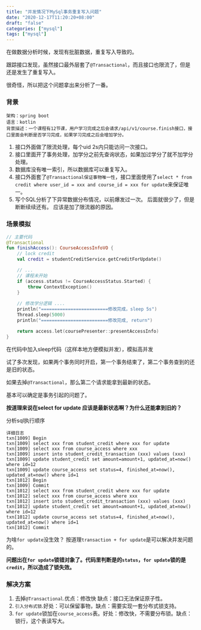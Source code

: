 ```yaml
---
title: "并发情况下MySql事务重复写入问题"
date: "2020-12-17T11:20:20+08:00"
draft: "false"
categories: ["mysql"]
tags: ["mysql"]
---
```


在做数据分析时候，发现有批脏数据，重复写入导致的。

跟踪接口发现，虽然接口最外层套了`@Transactional`，而且接口也限流了，但是还是发生了重复写入。

很奇怪，所以把这个问题拿出来分析了一番。

### 背景

```text
架构：spring boot
语言：kotlin
背景描述：一个课程有12节课，用户学习完成之后会请求/api/v1/course.finish接口，接口里面会判断是否学习完成，如果学习完成之后会增加学分。
```

1. 接口外面做了限流处理，每个uid 2s内只能访问一次接口。
2. 接口里面开了事务处理，加学分之前先查询状态，如果加过学分了就不加学分处理。
3. 数据库没有唯一索引，所以数据库可以重复写入。
4. 接口外面套了`@Transactional保证事物唯一性`，接口里面使用了`select * from credit where user_id = xxx and course_id = xxx for update`来保证唯一。
5. 写个SQL分析了下异常数据分布情况，以前爆发过一次。 后面就很少了，但是断断续续还有。 应该是加了限流器的原因。

### 场景模拟

```kotlin 
// 主要代码
@Transactional 
fun finishAccess(): CourseAccessInfoVO { 
    // lock credit 
    val credit = studentCreditService.getCreditForUpdate()

    // ...
    // 课程未开始 
    if (access.status != CourseAccessStatus.Started) { 
        throw ContextException()
    } 
    
    // 修改学分逻辑 .... 
    println("=========================修改完成，sleep 5s")
    Thread.sleep(5000)
    println("=========================修改完成, return")

    return access.let(coursePresenter::presentAccessInfo)
} 
```

在代码中加入sleep代码（这样本地方便模拟并发），模拟高并发

试了多次发现，如果两个事务同时开启，第一个事务结束了，第二个事务查到的还是旧的状态。

如果去掉`@Transactional`，那么第二个请求能拿到最新的状态。

基本可以确定是事务引起的问题了。

**按道理来说在select for update 应该是最新状态啊？为什么还能拿到旧的？**

分析sql执行顺序

```text 
详细日志
txn[1009] Begin 
txn[1009] select xxx from student_credit where xxx for update 
txn[1009] select xxx from course_access where xxx 
txn[1009] insert into student_credit_transaction (xxx) values (xxx)
txn[1009] update student_credit set amount=amount+1, updated_at=now() where id=12 
txn[1009] update course_access set status=4, finished_at=now(), updated_at=now() where id=1 
txn[1012] Begin 
txn[1009] Commit 
txn[1012] select xxx from student_credit where xxx for update
txn[1012] select xxx from course_access where xxx
txn[1012] insert into student_credit_transaction (xxx) values (xxx)
txn[1012] update student_credit set amount=amount+1, updated_at=now() where id=12 
txn[1012] update course_access set status=4, finished_at=now(), updated_at=now() where id=1 
txn[1012] Commit 
```

为啥`for update`没生效？
按道理`transaction + for update`是可以解决并发问题的。

**问题出在`for update`锁错对象了。代码里判断是的`status`，`for update`锁的是`credit`，所以造成了锁失效。**

### 解决方案

1. 去掉`@Transactional`.优点：修改快 缺点：接口无法保证原子性。
2. `引入分布式锁`.好处：可以保留事物，缺点：需要实现一套分布式锁支持。
3. `for update`锁加在`course_access`表。好处：修改快，不需要分布锁。缺点：锁行，这个表读写大。

